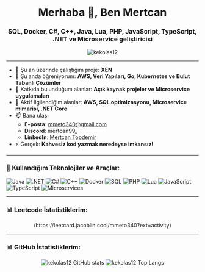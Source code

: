 <h1 align="center">Merhaba 👋, Ben Mertcan</h1>
<h3 align="center">SQL, Docker, C#, C++, Java, Lua, PHP, JavaScript, TypeScript, .NET ve Microservice geliştiricisi</h3>

<p align="center">
  <img src="https://komarev.com/ghpvc/?username=kekolas12&label=Profil%20Görüntüleme&color=0e75b6&style=flat" alt="kekolas12" />
</p>


---

- 🔭 Şu an üzerinde çalıştığım proje: **XEN**
- 🌱 Şu anda öğreniyorum: **AWS, Veri Yapıları, Go, Kubernetes ve Bulut Tabanlı Çözümler**
- 👯 Katkıda bulunduğum alanlar: **Açık kaynak projeler ve Microservice uygulamaları**
- 💬 Aktif İlgilendiğim alanlar: **AWS, SQL optimizasyonu, Microservice mimarisi, .NET Core**
- 📫 Bana ulaş:
  - **E-posta**: mmeto340@gmail.com
  - **Discord**: mertcan99_
  - **LinkedIn**: [Mertcan Topdemir](https://www.linkedin.com/in/mertcan-topdemir-575235295/)
- ⚡ Gerçek: **Kahvesiz kod yazmak neredeyse imkansız!**

---

### 🚀 Kullandığım Teknolojiler ve Araçlar:
<p align="left">
  <img src="https://img.shields.io/badge/Java-ED8B00?style=for-the-badge&logo=java&logoColor=white" alt="Java" />
  <img src="https://img.shields.io/badge/.NET-512BD4?style=for-the-badge&logo=dotnet&logoColor=white" alt=".NET" />
  <img src="https://img.shields.io/badge/C%23-239120?style=for-the-badge&logo=csharp&logoColor=white" alt="C#" />
  <img src="https://img.shields.io/badge/C++-00599C?style=for-the-badge&logo=cplusplus&logoColor=white" alt="C++" />
  <img src="https://img.shields.io/badge/Docker-2496ED?style=for-the-badge&logo=docker&logoColor=white" alt="Docker" />
  <img src="https://img.shields.io/badge/SQL-4479A1?style=for-the-badge&logo=postgresql&logoColor=white" alt="SQL" />
  <img src="https://img.shields.io/badge/PHP-777BB4?style=for-the-badge&logo=php&logoColor=white" alt="PHP" />
  <img src="https://img.shields.io/badge/Lua-2C2D72?style=for-the-badge&logo=lua&logoColor=white" alt="Lua" />
  <img src="https://img.shields.io/badge/JavaScript-F7DF1E?style=for-the-badge&logo=javascript&logoColor=black" alt="JavaScript" />
  <img src="https://img.shields.io/badge/TypeScript-007ACC?style=for-the-badge&logo=typescript&logoColor=white" alt="TypeScript" />
  <img src="https://img.shields.io/badge/Microservices-FF6F00?style=for-the-badge" alt="Microservices" />
</p>

---

### 📊 Leetcode İstatistiklerim:
<p align="center">
  (https://leetcard.jacoblin.cool/mmeto340?ext=activity)
</p>

---
### 📊 GitHub İstatistiklerim:
<p align="center">
  <img src="https://github-readme-stats.vercel.app/api?username=kekolas12&show_icons=true&theme=radical" alt="kekolas12 GitHub stats" />
  <img src="https://github-readme-stats.vercel.app/api/top-langs/?username=kekolas12&layout=compact&theme=radical" alt="kekolas12 Top Langs" />
</p>
